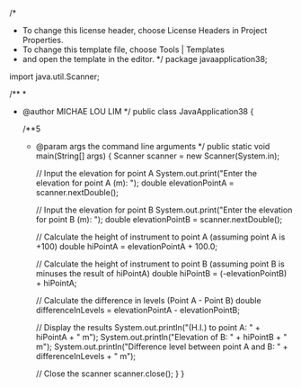 /*
 * To change this license header, choose License Headers in Project Properties.
 * To change this template file, choose Tools | Templates
 * and open the template in the editor.
 */
package javaapplication38;

import java.util.Scanner;

/**
 *
 * @author MICHAE LOU LIM
 */
public class JavaApplication38 {

    /**5
     * @param args the command line arguments
     */
    public static void main(String[] args) {
        Scanner scanner = new Scanner(System.in);

        // Input the elevation for point A
        System.out.print("Enter the elevation for point A (m): ");
        double elevationPointA = scanner.nextDouble();

        // Input the elevation for point B
        System.out.print("Enter the elevation for point B (m): ");
        double elevationPointB = scanner.nextDouble();

        // Calculate the height of instrument to point A (assuming point A is +100)
        double hiPointA = elevationPointA + 100.0;

        // Calculate the height of instrument to point B (assuming point B is minuses the result of hiPointA)
        double hiPointB = (-elevationPointB) + hiPointA;

        // Calculate the difference in levels (Point A - Point B)
        double differenceInLevels = elevationPointA - elevationPointB;

        // Display the results
        System.out.println("(H.I.) to point A: " + hiPointA + " m");
        System.out.println("Elevation of  B: " + hiPointB + " m");
        System.out.println("Difference level between point A and B: " + differenceInLevels + " m");

        // Close the scanner
        scanner.close();
    }
}
